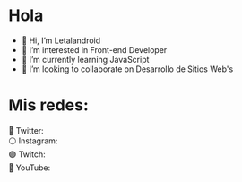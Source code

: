 # Hola
- 👋 Hi, I’m Letalandroid
- 👀 I’m interested in Front-end Developer
- 🌱 I’m currently learning JavaScript
- 💞️ I’m looking to collaborate on Desarrollo de Sitios Web's

# Mis redes:
<div>
  <span>🔵 Twitter: </span>
  <a href="https://twitter.com/letalandroid" target="_blank">
    <img src="https://images.emojiterra.com/google/android-pie/512px/1f449.png" width="15px">
  </a>
  <br>
  <span>⚪ Instagram: </span>
  <a href="https://www.instagram.com/carlosj_mm/" target="_blank">
    <img src="https://images.emojiterra.com/google/android-pie/512px/1f449.png" width="15px">
  </a>
  <br>
   <span>🟣 Twitch: </span>
  <a href="https://www.twitch.tv/letalandroid" target="_blank">
    <img src="https://images.emojiterra.com/google/android-pie/512px/1f449.png" width="15px">
  </a>
  <br>
   <span>🔴 YouTube: </span>
  <a href="https://www.youtube.com/channel/UCxO21Lt_MNFx2Plq13UHO-A" target="_blank">
    <img src="https://images.emojiterra.com/google/android-pie/512px/1f449.png" width="15px">
  </a>
</div>
<!---
Letalandroid/Letalandroid is a ✨ special ✨ repository because its `README.md` (this file) appears on your GitHub profile.
You can click the Preview link to take a look at your changes.
--->
